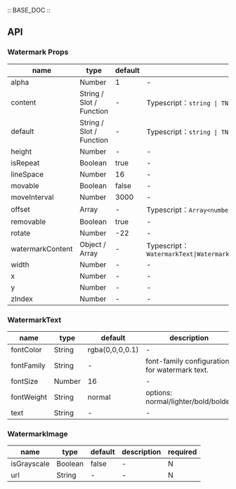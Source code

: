 :: BASE_DOC ::

## API
### Watermark Props

name | type | default | description | required
-- | -- | -- | -- | --
alpha | Number | 1 | \- | N
content | String / Slot / Function | - | Typescript：`string \| TNode`。[see more ts definition](https://github.com/Tencent/tdesign-vue-next/blob/develop/src/common.ts) | N
default | String / Slot / Function | - | Typescript：`string \| TNode`。[see more ts definition](https://github.com/Tencent/tdesign-vue-next/blob/develop/src/common.ts) | N
height | Number | - | \- | N
isRepeat | Boolean | true | \- | N
lineSpace | Number | 16 | \- | N
movable | Boolean | false | \- | N
moveInterval | Number | 3000 | \- | N
offset | Array | - | Typescript：`Array<number>` | N
removable | Boolean | true | \- | N
rotate | Number | -22 | \- | N
watermarkContent | Object / Array | - | Typescript：`WatermarkText\|WatermarkImage\|Array<WatermarkText\|WatermarkImage>` | N
width | Number | - | \- | N
x | Number | - | \- | N
y | Number | - | \- | N
zIndex | Number | - | \- | N

### WatermarkText

name | type | default | description | required
-- | -- | -- | -- | --
fontColor | String | rgba(0,0,0,0.1) | \- | N
fontFamily | String | - | font-family configuration for watermark text. | N
fontSize | Number | 16 | \- | N
fontWeight | String | normal | options: normal/lighter/bold/bolder | N
text | String | - | \- | N

### WatermarkImage

name | type | default | description | required
-- | -- | -- | -- | --
isGrayscale | Boolean | false | \- | N
url | String | - | \- | N
